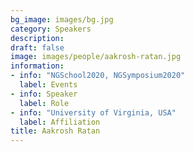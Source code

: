 ```yaml
---
bg_image: images/bg.jpg
category: Speakers
description: 
draft: false
image: images/people/aakrosh-ratan.jpg
information:
- info: "NGSchool2020, NGSymposium2020"
  label: Events
- info: Speaker
  label: Role
- info: "University of Virginia, USA"
  label: Affiliation
title: Aakrosh Ratan
---
```


